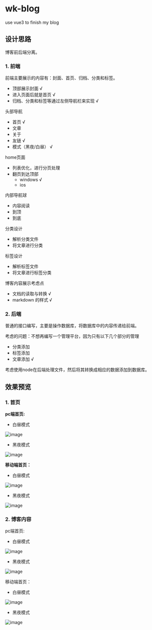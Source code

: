 # wk-blog
use vue3 to finish my blog

## 设计思路

博客前后端分离。

### 1. 前端

前端主要展示的内容有：封面、首页、归档、分类和标签。
- 顶部展示封面 √
- 进入页面后就是首页 √
- 归档、分类和标签等通过左侧导航栏来实现 √

头部导航
- 首页 √
- 文章
- 关于
- 友链 √
- 模式（黑夜/白昼） √

home页面
- 列表优化，进行分页处理
- 翻页到达顶部
  - windows √
  - ios

内部导航球
- 内容阅读
- 到顶
- 到底

分类设计
- 解析分类文件
- 将文章进行分类

标签设计
- 解析标签文件
- 将文章进行标签分类

博客内容展示考虑点
- 文档的读取与转换 √
- markdown 的样式 √

### 2. 后端

普通的接口编写，主要是操作数据库，将数据库中的内容传递给前端。

考虑的问题：不想再编写一个管理平台，因为只有以下几个部分的管理
- 分类添加
- 标签添加
- 文章添加 √

考虑使用node在后端处理文件，然后将其转换成相应的数据添加到数据库。

## 效果预览

### 1. 首页
**pc端首页:**

- 白昼模式

![image](https://user-images.githubusercontent.com/62100025/147407630-bbc2b567-5f5f-44b2-bdb3-7c05ccfc0279.png)


- 黑夜模式

![image](https://user-images.githubusercontent.com/62100025/147407697-2e8b4fe0-002e-4842-8db5-c7a3c9e21619.png)

**移动端首页：**

- 白昼模式

![image](https://user-images.githubusercontent.com/62100025/147407751-85eec55a-57bb-4339-8c30-85cd36403845.png)

- 黑夜模式

![image](https://user-images.githubusercontent.com/62100025/147407765-ebdfb5cf-2dbe-44c3-bb01-f1a346e30218.png)

### 2. 博客内容

pc端首页:

- 白昼模式

![image](https://user-images.githubusercontent.com/62100025/147316151-e319e40c-a0bf-418e-914c-8a35ad01e534.png)

- 黑夜模式

![image](https://user-images.githubusercontent.com/62100025/147407814-5c9148d0-a492-4130-8b34-f35472a10de3.png)


移动端首页：

- 白昼模式

![image](https://user-images.githubusercontent.com/62100025/147316178-3de62062-a953-43f8-8ae0-e3e83d82dec6.png)

- 黑夜模式

![image](https://user-images.githubusercontent.com/62100025/147407836-df5d9453-de0e-40af-9064-d0d9ea077aa8.png)


